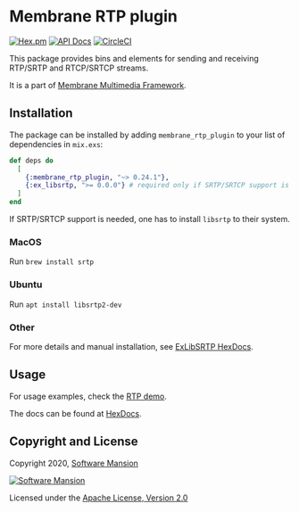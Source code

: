 # Membrane RTP plugin

[![Hex.pm](https://img.shields.io/hexpm/v/membrane_rtp_plugin.svg)](https://hex.pm/packages/membrane_rtp_plugin)
[![API Docs](https://img.shields.io/badge/api-docs-yellow.svg?style=flat)](https://hexdocs.pm/membrane_rtp_plugin/)
[![CircleCI](https://circleci.com/gh/membraneframework/membrane_rtp_plugin.svg?style=svg)](https://circleci.com/gh/membraneframework/membrane_rtp_plugin)

This package provides bins and elements for sending and receiving RTP/SRTP and RTCP/SRTCP streams.

It is a part of [Membrane Multimedia Framework](https://membraneframework.org).

## Installation

The package can be installed by adding `membrane_rtp_plugin` to your list of dependencies in `mix.exs`:

```elixir
def deps do
  [
    {:membrane_rtp_plugin, "~> 0.24.1"},
    {:ex_libsrtp, ">= 0.0.0"} # required only if SRTP/SRTCP support is needed
  ]
end
```

If SRTP/SRTCP support is needed, one has to install `libsrtp` to their system.

### MacOS

Run `brew install srtp`

### Ubuntu

Run `apt install libsrtp2-dev`

### Other

For more details and manual installation, see [ExLibSRTP HexDocs](https://hexdocs.pm/ex_libsrtp/readme.html).

## Usage

For usage examples, check the [RTP demo](https://github.com/membraneframework/membrane_demo/tree/master/rtp).

The docs can be found at [HexDocs](https://hexdocs.pm/membrane_rtp_plugin).

## Copyright and License

Copyright 2020, [Software Mansion](https://swmansion.com/?utm_source=git&utm_medium=readme&utm_campaign=membrane_rtp_plugin)

[![Software Mansion](https://logo.swmansion.com/logo?color=white&variant=desktop&width=200&tag=membrane-github)](https://swmansion.com/?utm_source=git&utm_medium=readme&utm_campaign=membrane_rtp_plugin)

Licensed under the [Apache License, Version 2.0](LICENSE)
